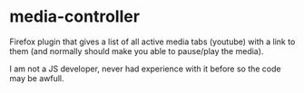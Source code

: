 # media-controller

Firefox plugin that gives a list of all active media tabs (youtube)
with a link to them (and normally should make you able to pause/play
the media).

I am not a JS developer, never had experience with it before so the
code may be awfull.